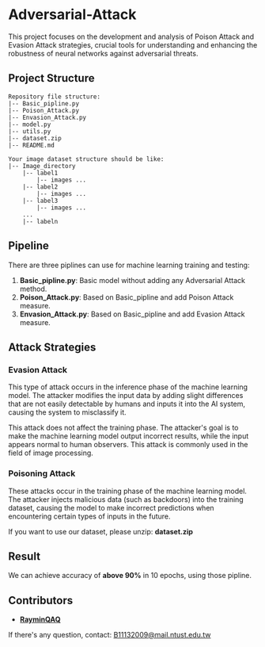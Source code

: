# Adversarial-Attack
This project focuses on the development and analysis of Poison Attack and Evasion Attack strategies, crucial tools for understanding and enhancing the robustness of neural networks against adversarial threats.

## Project Structure

```
Repository file structure:
|-- Basic_pipline.py
|-- Poison_Attack.py
|-- Envasion_Attack.py
|-- model.py
|-- utils.py
|-- dataset.zip
|-- README.md
```

```
Your image dataset structure should be like:
|-- Image_directory
    |-- label1
        |-- images ...
    |-- label2
        |-- images ...
    |-- label3
        |-- images ...
    ...
    |-- labeln
```


## Pipeline
There are three piplines can use for machine learning training and testing:
1. **Basic_pipline.py**: Basic model without adding any Adversarial Attack method.
2. **Poison_Attack.py**: Based on Basic_pipline and add Poison Attack measure.
3. **Envasion_Attack.py**: Based on Basic_pipline and add Evasion Attack measure.

## Attack Strategies
### Evasion Attack
This type of attack occurs in the inference phase of the machine learning model. The attacker modifies the input data by adding slight differences that are not easily detectable by humans and inputs it into the AI system, causing the system to misclassify it. 

This attack does not affect the training phase. The attacker's goal is to make the machine learning model output incorrect results, while the input appears normal to human observers. This attack is commonly used in the field of image processing.

### Poisoning Attack
These attacks occur in the training phase of the machine learning model. The attacker injects malicious data (such as backdoors) into the training dataset, causing the model to make incorrect predictions when encountering certain types of inputs in the future.

If you want to use our dataset, please unzip: **dataset.zip**

## Result
We can achieve accuracy of **above 90%** in 10 epochs, using those pipline.

## Contributors
- **[RayminQAQ](https://github.com/RayminQAQ)**

If there's any question, contact: B11132009@mail.ntust.edu.tw
